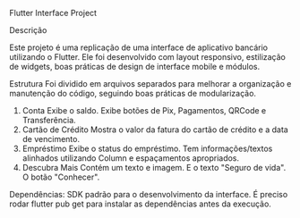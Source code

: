 Flutter Interface Project

Descrição

Este projeto é uma replicação de uma interface de aplicativo bancário utilizando o Flutter. Ele foi desenvolvido com layout responsivo, estilização de widgets, boas práticas de design de interface mobile e módulos.

Estrutura
Foi dividido em arquivos separados para melhorar a organização e manutenção do código, seguindo boas práticas de modularização.

1. Conta
Exibe o saldo.
Exibe botões de Pix, Pagamentos, QRCode e Transferência.
3. Cartão de Crédito
Mostra o valor da fatura do cartão de crédito e a data de vencimento.
4. Empréstimo
Exibe o status do empréstimo.
Tem informações/textos alinhados utilizando Column e espaçamentos apropriados.
5. Descubra Mais
Contém um texto e imagem.
E o texto "Seguro de vida".
O botão "Conhecer".

Dependências:
SDK padrão para o desenvolvimento da interface.
É preciso rodar flutter pub get para instalar as dependências antes da execução.
